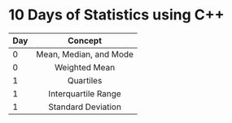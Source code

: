# 10 Days of Statistics using C++	

| Day           | Concept                |
| ------------- |:-------------:         |
| 0             | Mean, Median, and Mode |
| 0             | Weighted Mean          |   
| 1             | Quartiles              |
| 1             | Interquartile Range    |
| 1             | Standard Deviation     |

